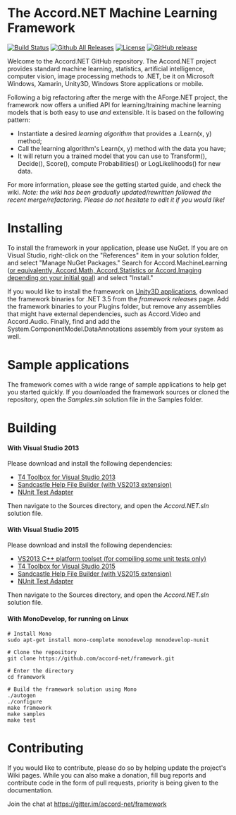 # The Accord.NET Machine Learning Framework

[![Build Status](https://travis-ci.org/accord-net/framework.svg?branch=development)](https://travis-ci.org/accord-net/framework)
[![Github All Releases](https://img.shields.io/github/downloads/accord-net/framework/total.svg?maxAge=2592000)]()
[![License](https://img.shields.io/badge/license-LGPL--2.1-blue.svg)](LICENSE)
[![GitHub release](https://img.shields.io/github/release/accord-net/framework.svg?maxAge=2592000)]()

Welcome to the Accord.NET GitHub repository. The Accord.NET project provides standard machine learning, statistics, artificial intelligence, computer vision, image processing methods to .NET, be it on Microsoft Windows, Xamarin, Unity3D, Windows Store applications or mobile.

Following a big refactoring after the merge with the AForge.NET project, the framework now offers a unified API for learning/training machine learning models that is both easy to use *and* extensible. It is based on the following pattern:

- Instantiate a desired *learning algorithm* that provides a .Learn(x, y) method;
- Call the learning algorithm's Learn(x, y) method with the data you have; 
- It will return you a trained model that you can use to Transform(), Decide(), Score(), compute Probabilities() or LogLikelihoods() for new data.

For more information, please see the getting started guide, and check the wiki. *Note: the wiki has been gradually updated/rewritten followed the recent merge/refactoring. Please do not hesitate to edit it if you would like!*


# Installing

To install the framework in your application, please use NuGet. If you are on Visual Studio, right-click on the "References" item in your solution folder, and select "Manage NuGet Packages." Search for Accord.MachineLearning ([or equivalently, Accord.Math, Accord.Statistics or Accord.Imaging depending on your initial goal](https://www.nuget.org/packages?q=accord.net)) and select "Install."

If you would like to install the framework on [Unity3D applications](https://unity3d.com), download the framework binaries for .NET 3.5 from the *framework releases* page.
Add the framework binaries to your Plugins folder, but remove any assemblies that might have external dependencies, such as Accord.Video and Accord.Audio. Finally, find and
add the System.ComponentModel.DataAnnotations assembly from your system as well.

# Sample applications

The framework comes with a wide range of sample applications to help get you started quickly. If you downloaded the framework sources or cloned the repository, open the *Samples.sln* solution file in the Samples folder.


# Building

#### With Visual Studio 2013

Please download and install the following dependencies:

- [T4 Toolbox for Visual Studio 2013](https://visualstudiogallery.msdn.microsoft.com/791817a4-eb9a-4000-9c85-972cc60fd5aa)
- [Sandcastle Help File Builder (with VS2013 extension)](https://github.com/EWSoftware/SHFB/releases)
- [NUnit Test Adapter](https://visualstudiogallery.msdn.microsoft.com/6ab922d0-21c0-4f06-ab5f-4ecd1fe7175d)

Then navigate to the Sources directory, and open the *Accord.NET.sln* solution file.


#### With Visual Studio 2015

Please download and install the following dependencies:

- [VS2013 C++ platform toolset (for compiling some unit tests only)](https://www.microsoft.com/en-us/download/details.aspx?id=44914)
- [T4 Toolbox for Visual Studio 2015](https://visualstudiogallery.msdn.microsoft.com/34b6d489-afbc-4d7b-82c3-dded2b726dbc)
- [Sandcastle Help File Builder (with VS2015 extension)](https://github.com/EWSoftware/SHFB/releases)
- [NUnit Test Adapter](https://visualstudiogallery.msdn.microsoft.com/6ab922d0-21c0-4f06-ab5f-4ecd1fe7175d)

Then navigate to the Sources directory, and open the *Accord.NET.sln* solution file.


#### With MonoDevelop, for running on Linux

    # Install Mono
    sudo apt-get install mono-complete monodevelop monodevelop-nunit

    # Clone the repository
    git clone https://github.com/accord-net/framework.git

    # Enter the directory
    cd framework

    # Build the framework solution using Mono
    ./autogen
    ./configure
    make framework
    make samples
    make test
    

# Contributing

If you would like to contribute, please do so by helping update the project's Wiki pages. While you can also make a donation, fill bug reports and contribute code in the form of pull requests, priority is being given to the documentation. 

Join the chat at https://gitter.im/accord-net/framework
